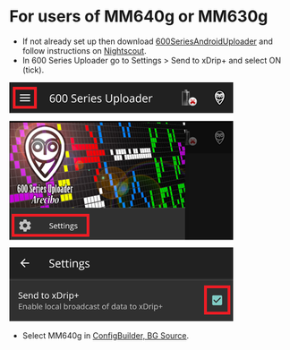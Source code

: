 # For users of MM640g or MM630g

- If not already set up then download [600SeriesAndroidUploader](https://pazaan.github.io/600SeriesAndroidUploader/)
  and follow instructions on [Nightscout](https://nightscout.github.io/uploader/setup/?h=uploader#medtronic-600-series-with-uploader).
- In 600 Series Uploader go to Settings > Send to xDrip+ and select ON (tick).

![600 series uploader](../images/600Uploader.png)

- Select MM640g in [ConfigBuilder, BG Source](../Configuration/Config-Builder.md#bg-source).

